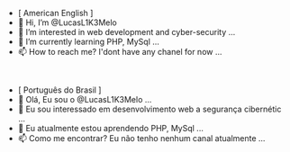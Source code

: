 - [ American English ]
- 👋 Hi, I’m @LucasL1K3Melo
- 👀 I’m interested in web development and cyber-security ...
- 🌱 I’m currently learning PHP, MySql ...
- 📫 How to reach me? I'dont have any chanel for now ...
<br>

- [ Português do Brasil ]
- 👋 Olá, Eu sou o @LucasL1K3Melo ...
- 👀 Eu sou interessado em desenvolvimento web a segurança cibernétic ...
- 🌱 Eu atualmente estou aprendendo PHP, MySql ...
- 📫 Como me encontrar? Eu não tenho nenhum canal atualmente ...

<!---
LucasL1K3Melo/LucasL1K3Melo is a ✨ special ✨ repository because its `README.md` (this file) appears on your GitHub profile.
You can click the Preview link to take a look at your changes.
--->

